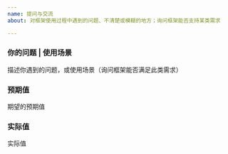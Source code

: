 ```yaml
---
name: 提问与交流
about: 对框架使用过程中遇到的问题、不清楚或模糊的地方；询问框架能否支持某类需求

---
```


### 你的问题 | 使用场景

描述你遇到的问题，或使用场景（询问框架能否满足此类需求）



### 预期值

期望的预期值




### 实际值

实际值



